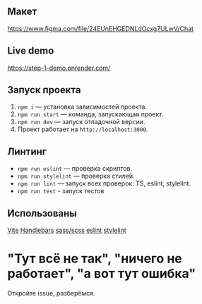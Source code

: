## Макет

https://www.figma.com/file/24EUnEHGEDNLdOcxg7ULwV/Chat


## Live demo

https://step-1-demo.onrender.com/

## Запуск проекта

1. `npm i` — установка зависимостей проекта.
2. `npm run start` — команда, запускающая проект.
3. `npm run dev` — запуск отладочной версии.
4. Проект работает на `http://localhost:3000`.

## Линтинг

- `npm run eslint` — проверка скриптов.
- `npm run stylelint` — проверка стилей.
- `npm run lint` — запуск всех проверок: TS, eslint, stylelint.
- `npm run test` - запуск тестов

## Использованы

[Vite](https://vitejs.dev/)
[Handlebars](https://handlebarsjs.com/)
[sass/scss](https://sass-lang.com/)
[eslint](https://eslint.org/)
[stylelint](https://stylelint.io/)

# "Тут всё не так", "ничего не работает", "а вот тут ошибка"
Откройте issue, разберёмся.
